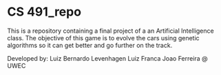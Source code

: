 # CS 491_repo

This is a repository containing a final project of a an Artificial Intelligence class.
The objective of this game is to evolve the cars using genetic algorithms so it can get better and go further on the track.

Developed by: 
Luiz Bernardo Levenhagen
Luiz Franca
Joao Ferreira
@ UWEC
